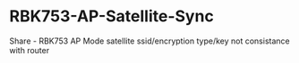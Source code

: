 # RBK753-AP-Satellite-Sync
Share - RBK753 AP Mode satellite ssid/encryption type/key not consistance with router
